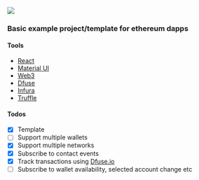 ![](https://vb-counter.surge.sh/shot.png)

### Basic example project/template for ethereum dapps

#### Tools

- [React](https://reactjs.org/)
- [Material UI](https://material-ui.com/)
- [Web3](https://github.com/ethereum/web3.js)
- [Dfuse](https://www.dfuse.io)
- [Infura](https://infura.io)
- [Truffle](https://www.trufflesuite.com/)

#### Todos

- [x] Template
- [ ] Support multiple wallets
- [x] Support multiple networks
- [x] Subscribe to contact events
- [x] Track transactions using [Dfuse.io](https://www.dfuse.io)
- [ ] Subscribe to wallet availability, selected account change etc

